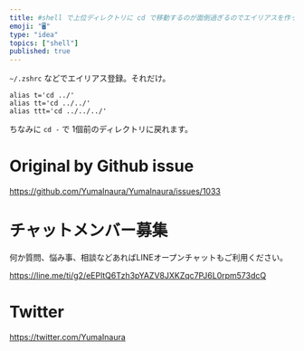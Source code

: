 ```yaml
---
title: #shell で上位ディレクトリに cd で移動するのが面倒過ぎるのでエイリアスを作っておくだけの人生だった
emoji: "🖥"
type: "idea"
topics: ["shell"]
published: true
---
```


`~/.zshrc` などでエイリアス登録。それだけ。

```
alias t='cd ../'
alias tt='cd ../../'
alias ttt='cd ../../../'
```

ちなみに `cd -` で 1個前のディレクトリに戻れます。


# Original by Github issue

https://github.com/YumaInaura/YumaInaura/issues/1033








<!-- Update From Qiita API -->

# チャットメンバー募集


何か質問、悩み事、相談などあればLINEオープンチャットもご利用ください。

https://line.me/ti/g2/eEPltQ6Tzh3pYAZV8JXKZqc7PJ6L0rpm573dcQ





# Twitter


https://twitter.com/YumaInaura


<!-- Update From Qiita API -->


